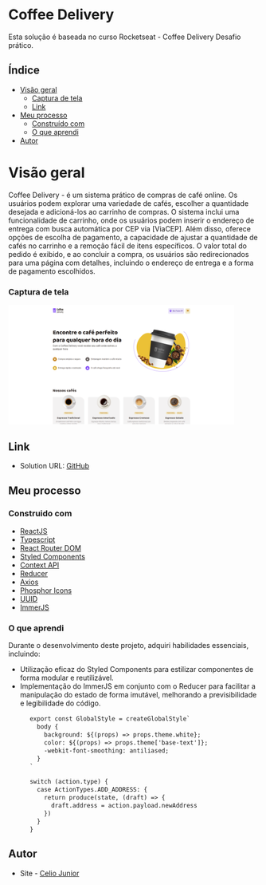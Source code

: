 # Coffee Delivery

Esta solução é baseada no curso Rocketseat - Coffee Delivery Desafio prático. 

## Índice

- [Visão geral](#visão-geral)
   - [Captura de tela](#sobre-o-projeto)
   - [Link](#link)
- [Meu processo](#meu-processo)
   - [Construído com](#construído-com)
   - [O que aprendi](#o-que-aprendi)
- [Autor](#autor)

# Visão geral

Coffee Delivery - é um sistema prático de compras de café online. Os usuários podem explorar uma variedade de cafés, escolher a quantidade desejada e adicioná-los ao carrinho de compras. O sistema inclui uma funcionalidade de carrinho, onde os usuários podem inserir o endereço de entrega com busca automática por CEP via [ViaCEP]. Além disso, oferece opções de escolha de pagamento, a capacidade de ajustar a quantidade de cafés no carrinho e a remoção fácil de itens específicos. O valor total do pedido é exibido, e ao concluir a compra, os usuários são redirecionados para uma página com detalhes, incluindo o endereço de entrega e a forma de pagamento escolhidos.

### Captura de tela
  <img  title="HomeImage" src="./src/assets/ImagemDelivery.png" width="90%">


## Link

- Solution URL: [GitHub](https://github.com/AIemao/coffeDelivery)

## Meu processo

### Construido com

- [ReactJS](https://react.dev/)
- [Typescript](https://www.typescriptlang.org/)
- [React Router DOM](https://reactrouter.com/en/main)
- [Styled Components](https://styled-components.com/)
- [Context API](https://legacy.reactjs.org/docs/context.html)
- [Reducer](https://react.dev/reference/react/useReducer)
- [Axios](https://axios-http.com/ptbr/docs/intro)
- [Phosphor Icons](https://phosphoricons.com/)
- [UUID](https://www.npmjs.com/package/uuid)
- [ImmerJS](https://immerjs.github.io/immer/)

### O que aprendi

Durante o desenvolvimento deste projeto, adquiri habilidades essenciais, incluindo:

- Utilização eficaz do Styled Components para estilizar componentes de forma modular e reutilizável.
- Implementação do ImmerJS em conjunto com o Reducer para facilitar a manipulação do estado de forma imutável, melhorando a previsibilidade e legibilidade do código.

````JS Styled Components
      export const GlobalStyle = createGlobalStyle`
        body {
          background: ${(props) => props.theme.white};
          color: ${(props) => props.theme['base-text']};
          -webkit-font-smoothing: antiliased;
        }
      `
````

````JS Recuder - Immer
      switch (action.type) {
        case ActionTypes.ADD_ADDRESS: {
          return produce(state, (draft) => {
            draft.address = action.payload.newAddress
          })
        }
      }
````

## Autor

- Site - [Celio Junior](https://www.linkedin.com/in/celio-junior-152529193/)
